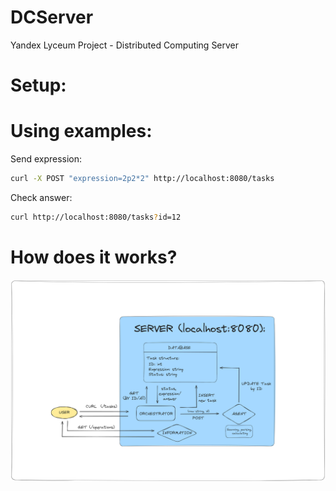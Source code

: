# DCServer
 Yandex Lyceum Project - Distributed Computing Server

# Setup:



# Using examples:
 Send expression:
 ```bash
 curl -X POST "expression=2p2*2" http://localhost:8080/tasks
```
 Check answer:
 ```bash
curl http://localhost:8080/tasks?id=12
```
# How does it works?
![Scheme](https://github.com/Mendium/DCServerYa/blob/main/info.png)
